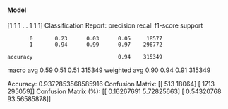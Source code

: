 #### Model
[1 1 1 ... 1 1 1]
Classification Report:
              precision    recall  f1-score   support

           0       0.23      0.03      0.05     18577
           1       0.94      0.99      0.97    296772

    accuracy                           0.94    315349
   macro avg       0.59      0.51      0.51    315349
weighted avg       0.90      0.94      0.91    315349

Accuracy: 0.9372853568585916
Confusion Matrix:
[[   513  18064]
 [  1713 295059]]
Confusion Matrix (%):
[[ 0.16267691  5.72825663]
 [ 0.54320768 93.56585878]]
